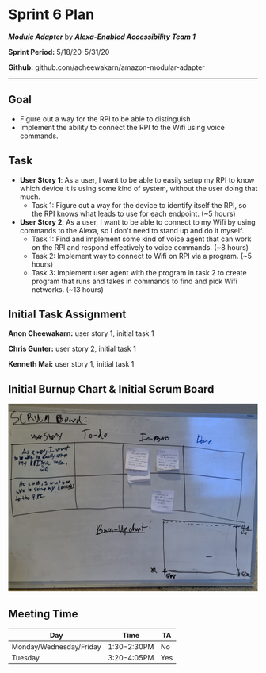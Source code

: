 # Sprint 6 Plan

***Module Adapter*** by  ***Alexa-Enabled Accessibility Team 1***

**Sprint Period:** 5/18/20-5/31/20

**Github:** github.com/acheewakarn/amazon-modular-adapter

---

## Goal

- Figure out a way for the RPI to be able to distinguish 
- Implement the ability to connect the RPI to the Wifi using voice commands.

## Task

- **User Story 1**: As a user, I want to be able to easily setup my RPI to know which device it is using some kind of system, without the user doing that much.
  - Task 1: Figure out a way for the device to identify itself the RPI, so the RPI knows what leads to use for each endpoint. (~5 hours)
- **User Story 2**: As a user, I want to be able to connect to my Wifi by using commands to the Alexa, so I don't need to stand up and do it myself.
  - Task 1: Find and implement some kind of voice agent that can work on the RPI and respond effectively to voice commands. (~8 hours)
  - Task 2: Implement way to connect to Wifi on RPI via a program. (~5 hours)
  - Task 3: Implement user agent with the program in task 2 to create program that runs and takes in commands to find and pick Wifi networks. (~13 hours)

## Initial Task Assignment

**Anon Cheewakarn:** user story 1, initial task 1

**Chris Gunter:** user story 2, initial task 1

**Kenneth Mai:** user story 1, initial task 1


## Initial Burnup Chart & Initial Scrum Board

![alt text](SCRUM_BURN_INITIAL.jpeg "ScrumBoard and BurnUp Chart")

## Meeting Time

| Day                     | Time        | TA  |
| ----------------------- | ----------- | --- |
| Monday/Wednesday/Friday | 1:30-2:30PM | No  |
| Tuesday                 | 3:20-4:05PM | Yes |

